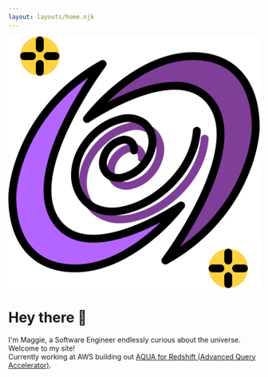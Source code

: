 ```yaml
---
layout: layouts/home.njk
---
```


<div class="illo-container">
  <img src="static/galaxy.png" class="illustration" style="align: right" title="https://www.flaticon.com/authors/tulpahn">
</div>

# Hey there 👋

<div class="space-y-6">
  <div class="text-lg">
  I'm <span class="font-black">Maggie</span>, a Software Engineer endlessly curious about the universe. Welcome to my site!
  </div>
  <div class="text-lg">
  Currently working at AWS building out <a href="https://aws.amazon.com/redshift/features/aqua/">AQUA for Redshift (Advanced Query Accelerator)</a>.
  </div>
</div>

